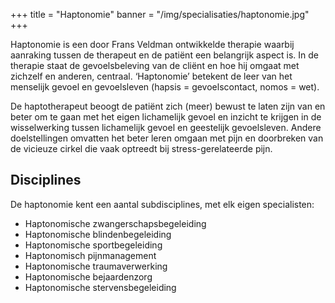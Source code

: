 +++
title = "Haptonomie"
banner = "/img/specialisaties/haptonomie.jpg"
+++

Haptonomie is een door Frans Veldman ontwikkelde therapie waarbij aanraking tussen de therapeut en de patiënt een belangrijk aspect is. In de therapie staat de gevoelsbeleving van de cliënt en hoe hij omgaat met zichzelf en anderen, centraal. ‘Haptonomie’ betekent de leer van het menselijk gevoel en gevoelsleven (hapsis = gevoelscontact, nomos = wet).

<!--more-->

De haptotherapeut beoogt de patiënt zich (meer) bewust te laten zijn van en beter om te gaan met het eigen lichamelijk gevoel en inzicht te krijgen in de wisselwerking tussen lichamelijk gevoel en geestelijk gevoelsleven. Andere doelstellingen omvatten het beter leren omgaan met pijn en doorbreken van de vicieuze cirkel die vaak optreedt bij stress-gerelateerde pijn.

## Disciplines

De haptonomie kent een aantal subdisciplines, met elk eigen specialisten:

- Haptonomische zwangerschapsbegeleiding
- Haptonomische blindenbegeleiding
- Haptonomische sportbegeleiding
- Haptonomisch pijnmanagement
- Haptonomische traumaverwerking
- Haptonomische bejaardenzorg
- Haptonomische stervensbegeleiding

